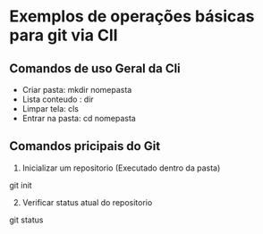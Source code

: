 # Exemplos de operações básicas para git via ClI

## Comandos de uso Geral da Cli

- Criar pasta: mkdir nomepasta
- Lista conteudo : dir
- Limpar tela: cls
- Entrar na pasta: cd nomepasta

## Comandos pricipais do Git

1. Inicializar um repositorio (Executado dentro da pasta)

git init

2. Verificar status atual do repositorio

git status
